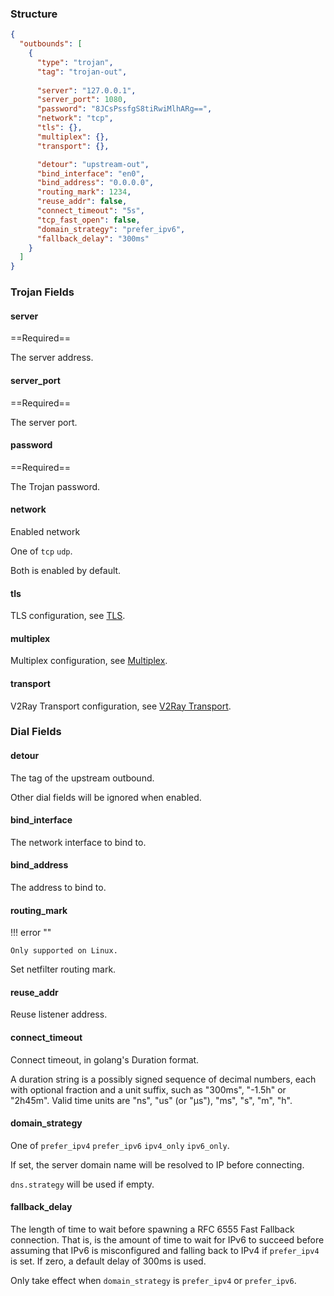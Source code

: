 ### Structure

```json
{
  "outbounds": [
    {
      "type": "trojan",
      "tag": "trojan-out",
      
      "server": "127.0.0.1",
      "server_port": 1080,
      "password": "8JCsPssfgS8tiRwiMlhARg==",
      "network": "tcp",
      "tls": {},
      "multiplex": {},
      "transport": {},

      "detour": "upstream-out",
      "bind_interface": "en0",
      "bind_address": "0.0.0.0",
      "routing_mark": 1234,
      "reuse_addr": false,
      "connect_timeout": "5s",
      "tcp_fast_open": false,
      "domain_strategy": "prefer_ipv6",
      "fallback_delay": "300ms"
    }
  ]
}
```

### Trojan Fields

#### server

==Required==

The server address.

#### server_port

==Required==

The server port.

#### password

==Required==

The Trojan password.

#### network

Enabled network

One of `tcp` `udp`.

Both is enabled by default.

#### tls

TLS configuration, see [TLS](/configuration/shared/tls/#outbound).

#### multiplex

Multiplex configuration, see [Multiplex](/configuration/shared/multiplex).

#### transport

V2Ray Transport configuration, see [V2Ray Transport](/configuration/shared/v2ray-transport).

### Dial Fields

#### detour

The tag of the upstream outbound.

Other dial fields will be ignored when enabled.

#### bind_interface

The network interface to bind to.

#### bind_address

The address to bind to.

#### routing_mark

!!! error ""

    Only supported on Linux.

Set netfilter routing mark.

#### reuse_addr

Reuse listener address.

#### connect_timeout

Connect timeout, in golang's Duration format.

A duration string is a possibly signed sequence of
decimal numbers, each with optional fraction and a unit suffix,
such as "300ms", "-1.5h" or "2h45m".
Valid time units are "ns", "us" (or "µs"), "ms", "s", "m", "h".

#### domain_strategy

One of `prefer_ipv4` `prefer_ipv6` `ipv4_only` `ipv6_only`.

If set, the server domain name will be resolved to IP before connecting.

`dns.strategy` will be used if empty.

#### fallback_delay

The length of time to wait before spawning a RFC 6555 Fast Fallback connection.
That is, is the amount of time to wait for IPv6 to succeed before assuming
that IPv6 is misconfigured and falling back to IPv4 if `prefer_ipv4` is set.
If zero, a default delay of 300ms is used.

Only take effect when `domain_strategy` is `prefer_ipv4` or `prefer_ipv6`.
